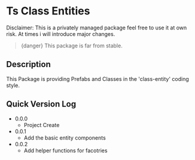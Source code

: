 # Ts Class Entities

Disclaimer:
This is a privately managed package feel free to use it at own risk.
At times i will introduce major changes.

> {danger} This package is far from stable.

## Description
This Package is providing Prefabs and Classes in the 'class-entity' coding style.


## Quick Version Log
- 0.0.0 
  - Project Create
- 0.0.1
  - Add the basic entity components
- 0.0.2 
  - Add helper functions for facotries 